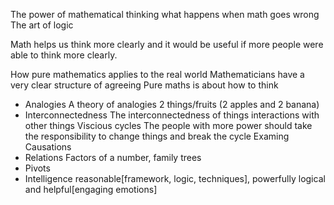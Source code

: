 The power of mathematical thinking
what happens when math goes wrong
The art of logic

Math helps us think more clearly and it would be useful if more people were able
to think more clearly.

How pure mathematics applies to the real world
Mathematicians have a very clear structure of agreeing
Pure maths is about how to think

- Analogies
    A theory of analogies  2 things/fruits (2 apples and 2 banana)
- Interconnectedness
    The interconnectedness of things interactions with other things
    Viscious cycles
    The people with more power should take the responsibility to change things
    and break the cycle
    Examing Causations
- Relations
    Factors of a number, family trees
- Pivots
- Intelligence
    reasonable[framework, logic, techniques], powerfully logical and
    helpful[engaging emotions]
